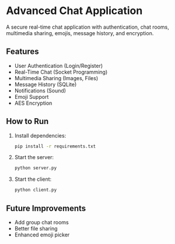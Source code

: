 # Advanced Chat Application

A secure real-time chat application with authentication, chat rooms, multimedia sharing, emojis, message history, and encryption.

## Features
- User Authentication (Login/Register)
- Real-Time Chat (Socket Programming)
- Multimedia Sharing (Images, Files)
- Message History (SQLite)
- Notifications (Sound)
- Emoji Support
- AES Encryption

## How to Run
1. Install dependencies:
   ```bash
   pip install -r requirements.txt
   ```
2. Start the server:
   ```bash
   python server.py
   ```
3. Start the client:
   ```bash
   python client.py
   ```

## Future Improvements
- Add group chat rooms
- Better file sharing
- Enhanced emoji picker
